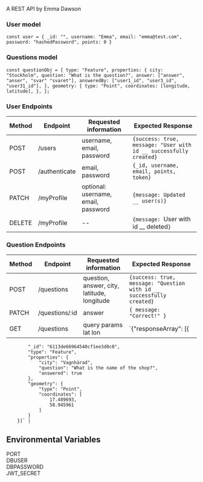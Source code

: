 A REST API by Emma Dawson

### User model

`const user = { _id: "", username: "Emma", email: "emma@test.com", password: "hashedPassword", points: 0 }`

### Questions model

`const questionObj = { type: "Feature", properties: { city: "Stockholm", question: "What is the question?", answer: ["answer", "anser", "svar" "svaret"], answeredBy: ["user1_id", "user3_id", "user31_id"], }, geometry: { type: "Point", coordinates: [longitude, latitude], }, };`

### User Endpoints

| Method | Endpoint      | Requested information               | Expected Response                                                 |
| ------ | ------------- | ----------------------------------- | ----------------------------------------------------------------- |
| POST   | /users        | username, email, password           | `{success: true, message: "User with id __ successfully created}` |
| POST   | /authenticate | email, password                     | `{_id, username, email, points, token}`                           |
| PATCH  | /myProfile    | optional: username, email, password | `{message: Updated __ user(s)}`                                   |
| DELETE | /myProfile    | --                                  | `{message: `User with id \_\_ deleted`}`                          |

### Question Endpoints

| Method | Endpoint       | Requested information                       | Expected Response                                                     |
| ------ | -------------- | ------------------------------------------- | --------------------------------------------------------------------- |
| POST   | /questions     | question, answer, city, latitude, longitude | `{success: true, message: "Question with id __ successfully created}` |
| PATCH  | /questions/:id | answer                                      | `{ message: "Correct!" } `                                            |
| GET    | /questions     | query params lat lon                        | `{"responseArray": [{                                                 |

            "_id": "6113de66964540cf1ee3d0c0",
            "type": "Feature",
            "properties": {
                "city": "Vagnhärad",
                "question": "What is the name of the shop?",
                "answered": true
            },
            "geometry": {
                "type": "Point",
                "coordinates": [
                    17.489693,
                    58.945961
                ]
            }
        }]` |

## Environmental Variables

PORT  
DBUSER  
DBPASSWORD  
JWT_SECRET

